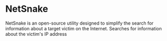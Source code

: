# NetSnake
 NetSnake is an open-source utility designed to simplify the search for information about a target victim on the Internet. Searches for information about the victim's IP address 
